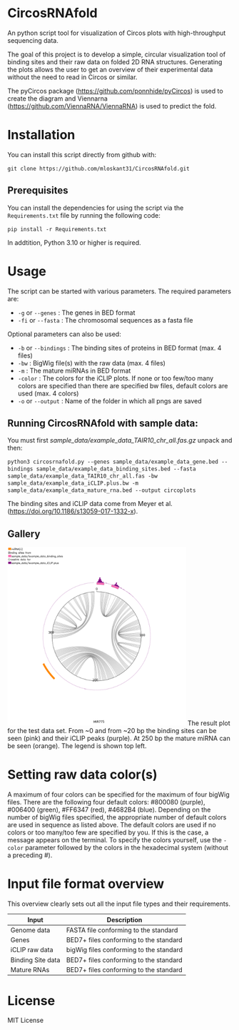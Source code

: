 # CircosRNAfold
An python script tool for visualization of Circos plots with high-throughput sequencing data.

The goal of this project is to develop a simple, circular visualization tool of binding sites and their raw data on folded 2D RNA structures. Generating the plots allows the user to get an overview of their experimental data without the need to read in Circos or similar.


The pyCircos package (https://github.com/ponnhide/pyCircos) is used to create the diagram and Viennarna (https://github.com/ViennaRNA/ViennaRNA) is used to predict the fold.


# Installation

You can install this script directly from github with:
```
git clone https://github.com/mloskant31/CircosRNAfold.git
```

## Prerequisites
You can install the dependencies for using the script via the ```Requirements.txt``` file by running the following code:
```
pip install -r Requirements.txt
```
In addtition, Python 3.10 or higher is required.


# Usage
The script can be started with various parameters. 
The required parameters are: 

- `-g` or `--genes` : The genes in BED format
- `-fi` or `--fasta` : The chromosomal sequences as a fasta file

Optional parameters can also be used:
- `-b` or `--bindings` : The binding sites of proteins in BED format (max. 4 files)
- `-bw` : BigWig file(s) with the raw data (max. 4 files)
- `-m` : The mature miRNAs in BED format
- `-color` : The colors for the iCLIP plots. If none or too few/too many colors are specified than there are specified bw files, default colors are used (max. 4 colors)
- `-o` or `--output` : Name of the folder in which all pngs are saved

## Running CircosRNAfold with sample data: 
You must first <em>sample_data/example_data_TAIR10_chr_all.fas.gz</em> unpack and then:

```
python3 circosrnafold.py --genes sample_data/example_data_gene.bed --bindings sample_data/example_data_binding_sites.bed --fasta sample_data/example_data_TAIR10_chr_all.fas -bw sample_data/example_data_iCLIP.plus.bw -m sample_data/example_data_mature_rna.bed --output circoplots
```
The binding sites and iCLIP data come from Meyer et al. (https://doi.org/10.1186/s13059-017-1332-x).

## Gallery
<img src="img/MIR775.png" width="400x400">
The result plot for the test data set. From ~0 and from ~20 bp the binding sites can be seen (pink) and their iCLIP peaks (purple). At 250 bp the mature miRNA can be seen (orange). The legend is shown top left.

# Setting raw data color(s)
A maximum of four colors can be specified for the maximum of four bigWig files. There are the following four default colors: #800080 (purple), #006400 (green), #FF6347 (red), #4682B4 (blue). Depending on the number of bigWig files specified, the appropriate number of default colors are used in sequence as listed above. The default colors are used if no colors or too many/too few are specified by you. If this is the case, a message appears on the terminal. To specify the colors yourself, use the `-color` parameter followed by the colors in the hexadecimal system (without a preceding #).


# Input file format overview
This overview clearly sets out all the input file types and their requirements.


| Input | Description |
|--------------------|--------------------------------------------------------|
|Genome data|FASTA file conforming to the standard|
|Genes|BED7+ files conforming to the standard|
|iCLIP raw data| bigWig files conforming to the standard|
|Binding Site data|BED7+ files conforming to the standard|
|Mature RNAs|BED7+ files conforming to the standard|

# License
MIT License
